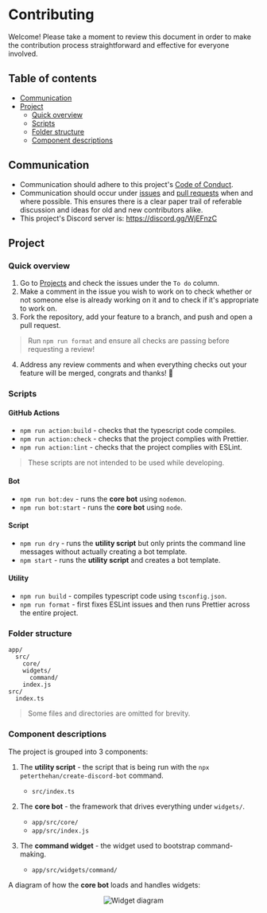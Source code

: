 # Contributing

Welcome! Please take a moment to review this document in order to make the contribution process straightforward and effective for everyone involved.

## Table of contents

- [Communication](#communication)
- [Project](#project)
  - [Quick overview](#quick-overview)
  - [Scripts](#scripts)
  - [Folder structure](#folder-structure)
  - [Component descriptions](#component-descriptions)

## Communication

- Communication should adhere to this project's [Code of Conduct](./CODE_OF_CONDUCT.md).
- Communication should occur under [issues](https://github.com/peterthehan/create-discord-bot/issues) and [pull requests](https://github.com/peterthehan/create-discord-bot/pulls) when and where possible. This ensures there is a clear paper trail of referable discussion and ideas for old and new contributors alike.
- This project's Discord server is: https://discord.gg/WjEFnzC

## Project

### Quick overview

1. Go to [Projects](https://github.com/peterthehan/create-discord-bot/projects/1) and check the issues under the `To do` column.
2. Make a comment in the issue you wish to work on to check whether or not someone else is already working on it and to check if it's appropriate to work on.
3. Fork the repository, add your feature to a branch, and push and open a pull request.

> Run `npm run format` and ensure all checks are passing before requesting a review!

4. Address any review comments and when everything checks out your feature will be merged, congrats and thanks! 🎉

### Scripts

#### GitHub Actions

- `npm run action:build` - checks that the typescript code compiles.
- `npm run action:check` - checks that the project complies with Prettier.
- `npm run action:lint` - checks that the project complies with ESLint.

> These scripts are not intended to be used while developing.

#### Bot

- `npm run bot:dev` - runs the **core bot** using `nodemon`.
- `npm run bot:start` - runs the **core bot** using `node`.

#### Script

- `npm run dry` - runs the **utility script** but only prints the command line messages without actually creating a bot template.
- `npm start` - runs the **utility script** and creates a bot template.

#### Utility

- `npm run build` - compiles typescript code using `tsconfig.json`.
- `npm run format` - first fixes ESLint issues and then runs Prettier across the entire project.

### Folder structure

```
app/
  src/
    core/
    widgets/
      command/
    index.js
src/
  index.ts
```

> Some files and directories are omitted for brevity.

### Component descriptions

The project is grouped into 3 components:

1. The **utility script** - the script that is being run with the `npx peterthehan/create-discord-bot` command.

   - `src/index.ts`

2. The **core bot** - the framework that drives everything under `widgets/`.

   - `app/src/core/`
   - `app/src/index.js`

3. The **command widget** - the widget used to bootstrap command-making.

   - `app/src/widgets/command/`

A diagram of how the **core bot** loads and handles widgets:

<div align="center">
  <img src="https://raw.githubusercontent.com/peterthehan/assets/master/repositories/create-discord-bot/widget-diagram.png" title="Widget diagram" alt="Widget diagram" />
</div>

